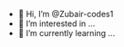 - 👋 Hi, I’m @Zubair-codes1
- 👀 I’m interested in ...
- 🌱 I’m currently learning ...

<!---
Zubair-codes1/Zubair-codes1 is a ✨ special ✨ repository because its `README.md` (this file) appears on your GitHub profile.
You can click the Preview link to take a look at your changes.
--->
